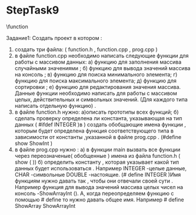 # StepTask9
\function

Задание1:
Создать проект в котором :
1. создать три файла: ( function.h , function.cpp , prog.cpp )
2. в файле function.cpp необходимо написать следующие функции для работы с массивом данных:
а) функцию для заполнения массива случайными значениями ;
б) функцию для вывода значений массива на консоль ;
в) функцию для поиска минимального элемента;
г) функцию для поиска максимального элемента;
д) функцию для сортировки ;
е) функцию для редактирования значения массива.
Данные функции необходимо написать для работы с массивом целых, действительных и символьных значений. (Для каждого типа написать отдельную функцию) .
3. в файле function.h нужно:
а)описать прототипы всех функций;
б) сделать проверку определена ли константа, указывающая на тип данных ( #ifdef INTEGER )в ) создать обобщающие имена функции , которым будет определена функция соответствующего типа в зависимости от константы ,указанной в файле prog.cpp . (#define show ShowInt )
4. в файле prog.cpp нужно :
а) в функции main вызвать все функции через переозначеные( обобщенные ) имена из файла function.h ( show ( ))
б) определить константу , которая указывает какой тип данных будет использоваться . Например INTEGER -целые данные, CHAR -символьные DOUBLE -настоящие. (# define INTEGER )Имя функциям нужно давать так , чтобы они отвечали своей сути . Например функция для вывода значений массива целых чисел на консоль -ShowArrayInt (). А, когда переопределяем функцию с помощью # define то нужно давать общее имя. Например # define ShowArray ShowArrayInt
